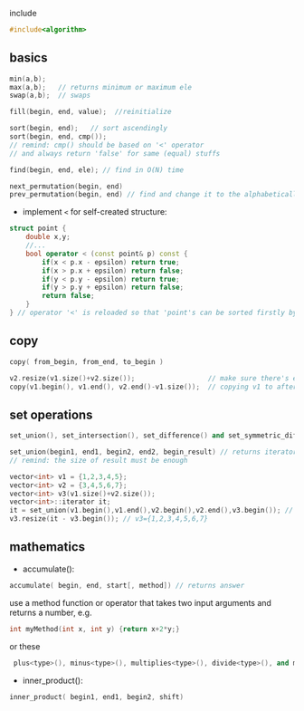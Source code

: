 include

```cpp
#include<algorithm>
```

## basics

```cpp
min(a,b);
max(a,b);   // returns minimum or maximum ele
swap(a,b);  // swaps

fill(begin, end, value);  //reinitialize

sort(begin, end);   // sort ascendingly
sort(begin, end, cmp());
// remind: cmp() should be based on '<' operator
// and always return 'false' for same (equal) stuffs

find(begin, end, ele); // find in O(N) time

next_permutation(begin, end)
prev_permutation(begin, end) // find and change it to the alphabetically next or previous permutation of the interval
```

* implement `<` for self-created structure:

```cpp
struct point {
    double x,y;
    //...
    bool operator < (const point& p) const {
        if(x < p.x - epsilon) return true; 
        if(x > p.x + epsilon) return false; 
        if(y < p.y - epsilon) return true; 
        if(y > p.y + epsilon) return false; 
        return false; 
    }
} // operator '<' is reloaded so that 'point's can be sorted firstly by x and secondly by y
```

## copy

```cpp
copy( from_begin, from_end, to_begin )

v2.resize(v1.size()+v2.size());                  // make sure there's enough space
copy(v1.begin(), v1.end(), v2.end()-v1.size());  // copying v1 to after elements of v2
```

## set operations

```cpp
set_union(), set_intersection(), set_difference() and set_symmetric_difference()

set_union(begin1, end1, begin2, end2, begin_result) // returns iterator point to the last ele in result
// remind: the size of result must be enough

vector<int> v1 = {1,2,3,4,5};
vector<int> v2 = {3,4,5,6,7};
vector<int> v3(v1.size()+v2.size());
vector<int>::iterator it;
it = set_union(v1.begin(),v1.end(),v2.begin(),v2.end(),v3.begin()); // v3={1,2,3,4,5,6,7,?,?,?}
v3.resize(it - v3.begin()); // v3={1,2,3,4,5,6,7}
```

## mathematics

* accumulate\(\):

```cpp
accumulate( begin, end, start[, method]) // returns answer
```

use a method function or operator that takes two input arguments and returns a number, e.g.

```cpp
int myMethod(int x, int y) {return x+2*y;}
```

or these

```cpp
 plus<type>(), minus<type>(), multiplies<type>(), divide<type>(), and modulus<type>()
```

* inner\_product\(\):

```cpp
inner_product( begin1, end1, begin2, shift)
```





